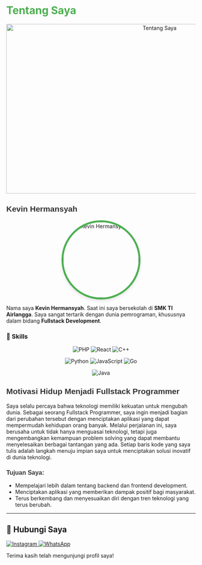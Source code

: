 # <span style="color: #4CAF50;">Tentang Saya</span>
<p align="center">
  <img src="https://k.top4top.io/p_3323okv8q1.jpg" alt="Tentang Saya" style="width: 800px; height: 450px;">
</p>


## <span style="font-family: 'Arial', sans-serif; color: #333;">Kevin Hermansyah</span>

<p align="center">
  <img src="https://e.top4top.io/p_3323z77iw0.jpg" alt="Kevin Hermansyah" style="border-radius: 50%; width: 200px; height: 200px; border: 5px solid #4CAF50; box-shadow: 0 4px 8px rgba(0, 0, 0, 0.1);">
</p>


Nama saya **Kevin Hermansyah**. Saat ini saya bersekolah di **SMK TI Airlangga**. Saya sangat tertarik dengan dunia pemrograman, khususnya dalam bidang **Fullstack Development**.


### 🚀 Skills
<p align="center">
  <img src="https://img.shields.io/badge/PHP-80%25-blue?style=for-the-badge&logo=php" alt="PHP">
  <img src="https://img.shields.io/badge/React-85%25-61DAFB?style=for-the-badge&logo=react" alt="React">
  <img src="https://img.shields.io/badge/C++-75%25-00599C?style=for-the-badge&logo=c%2B%2B" alt="C++">
</p>
<p align="center">
  <img src="https://img.shields.io/badge/Python-90%25-3776AB?style=for-the-badge&logo=python" alt="Python">
  <img src="https://img.shields.io/badge/JavaScript-88%25-F7DF1E?style=for-the-badge&logo=javascript" alt="JavaScript">
  <img src="https://img.shields.io/badge/Go-70%25-00ADD8?style=for-the-badge&logo=go" alt="Go">
</p>
<p align="center">
  <img src="https://img.shields.io/badge/Java-80%25-007396?style=for-the-badge&logo=java" alt="Java">
</p>

## <span style="font-family: 'Arial', sans-serif; color: #333;">Motivasi Hidup Menjadi Fullstack Programmer</span>

Saya selalu percaya bahwa teknologi memiliki kekuatan untuk mengubah dunia. Sebagai seorang Fullstack Programmer, saya ingin menjadi bagian dari perubahan tersebut dengan menciptakan aplikasi yang dapat mempermudah kehidupan orang banyak. Melalui perjalanan ini, saya berusaha untuk tidak hanya menguasai teknologi, tetapi juga mengembangkan kemampuan problem solving yang dapat membantu menyelesaikan berbagai tantangan yang ada. Setiap baris kode yang saya tulis adalah langkah menuju impian saya untuk menciptakan solusi inovatif di dunia teknologi.

### <span style="font-family: 'Arial', sans-serif; color: #333;">Tujuan Saya:</span>
- Mempelajari lebih dalam tentang backend dan frontend development.
- Menciptakan aplikasi yang memberikan dampak positif bagi masyarakat.
- Terus berkembang dan menyesuaikan diri dengan tren teknologi yang terus berubah.

---

## 📱 Hubungi Saya

<p align="left">
  <a href="https://www.instagram.com/kepinnpanzekk_" target="_blank">
    <img src="https://img.shields.io/badge/Instagram-%23E4405F.svg?style=for-the-badge&logo=instagram&logoColor=white" alt="Instagram">
  </a>
  <a href="https://wa.me/6287777581730" target="_blank">
    <img src="https://img.shields.io/badge/WhatsApp-25D366?style=for-the-badge&logo=whatsapp&logoColor=white" alt="WhatsApp">
  </a>
</p>

Terima kasih telah mengunjungi profil saya!
